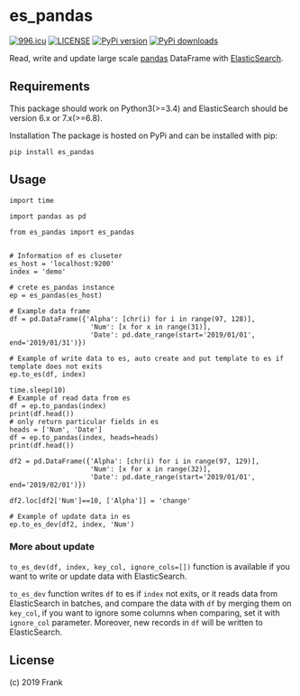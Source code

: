# es_pandas
<a href="https://996.icu"><img src="https://img.shields.io/badge/link-996.icu-red.svg" alt="996.icu" /></a> [![LICENSE](https://img.shields.io/badge/license-Anti%20996-blue.svg)](https://github.com/996icu/996.ICU/blob/master/LICENSE) [![PyPi version](https://pypip.in/v/es_pandas/badge.png)](https://crate.io/packages/es_pandas/)
[![PyPi downloads](https://pypip.in/d/es_pandas/badge.png)](https://crate.io/packages/$es_pandas/)

 Read, write and update large scale [pandas](http://pandas.pydata.org/) DataFrame  with [ElasticSearch](https://www.elastic.co/).
 

## Requirements
This package should work on Python3(>=3.4) and ElasticSearch should be version 6.x or 7.x(>=6.8).

Installation
The package is hosted on PyPi and can be installed with pip:
```
pip install es_pandas
```
## Usage

```
import time

import pandas as pd

from es_pandas import es_pandas


# Information of es cluseter
es_host = 'localhost:9200'
index = 'demo'

# crete es_pandas instance
ep = es_pandas(es_host)

# Example data frame
df = pd.DataFrame({'Alpha': [chr(i) for i in range(97, 128)], 
                    'Num': [x for x in range(31)], 
                    'Date': pd.date_range(start='2019/01/01', end='2019/01/31')})

# Example of write data to es, auto create and put template to es if template does not exits
ep.to_es(df, index)

time.sleep(10)
# Example of read data from es
df = ep.to_pandas(index)
print(df.head())
# only return particular fields in es
heads = ['Num', 'Date']
df = ep.to_pandas(index, heads=heads)
print(df.head())

df2 = pd.DataFrame({'Alpha': [chr(i) for i in range(97, 129)],
                    'Num': [x for x in range(32)],
                    'Date': pd.date_range(start='2019/01/01', end='2019/02/01')})

df2.loc[df2['Num']==10, ['Alpha']] = 'change'

# Example of update data in es
ep.to_es_dev(df2, index, 'Num')
```
### More about update
`to_es_dev(df, index, key_col, ignore_cols=[])` function is available if you want to write or update data with ElasticSearch.

`to_es_dev` function writes `df` to es if `index` not exits, or it reads data from ElasticSearch in batches, and compare the data with `df` by merging them on `key_col`, if you want to ignore some columns when comparing, set it with `ignore_col` parameter. Moreover, new records in `df` will be written to ElasticSearch.

## License
(c) 2019 Frank
